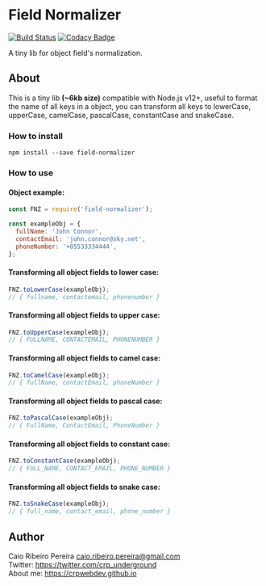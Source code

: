 # Field Normalizer

[![Build Status](https://travis-ci.org/caio-ribeiro-pereira/field-normalizer.svg?branch=master)](https://travis-ci.org/caio-ribeiro-pereira/field-normalizer) [![Codacy Badge](https://app.codacy.com/project/badge/Grade/83a64eb80be7418bb5301a2a9baaf1f6)](https://www.codacy.com/manual/caio-ribeiro-pereira/field-normalizer?utm_source=github.com&amp;utm_medium=referral&amp;utm_content=caio-ribeiro-pereira/field-normalizer&amp;utm_campaign=Badge_Grade)

A tiny lib for object field's normalization.

## About

This is a tiny lib **(~6kb size)** compatible with Node.js v12+, useful to format the name of all keys in a object, you can transform all keys to lowerCase, upperCase, camelCase, pascalCase, constantCase and snakeCase.


### How to install

```
npm install --save field-normalizer
```

### How to use  

#### Object example:

``` javascript
const FNZ = require('field-normalizer');

const exampleObj = {
  fullName: 'John Connor',
  contactEmail: 'john.connor@sky.net',
  phoneNumber: '+05533334444',
};
```

#### Transforming all object fields to lower case:
``` javascript
FNZ.toLowerCase(exampleObj);
// { fullname, contactemail, phonenumber }
```

#### Transforming all object fields to upper case:
``` javascript
FNZ.toUpperCase(exampleObj);
// { FULLNAME, CONTACTEMAIL, PHONENUMBER }
```

#### Transforming all object fields to camel case:
``` javascript
FNZ.toCamelCase(exampleObj);
// { fullName, contactEmail, phoneNumber }
```

#### Transforming all object fields to pascal case:
``` javascript
FNZ.toPascalCase(exampleObj);
// { FullName, ContactEmail, PhoneNumber }
```

#### Transforming all object fields to constant case:
``` javascript
FNZ.toConstantCase(exampleObj);
// { FULL_NAME, CONTACT_EMAIL, PHONE_NUMBER }
```

#### Transforming all object fields to snake case:
``` javascript
FNZ.toSnakeCase(exampleObj);
// { full_name, contact_email, phone_number }
```

## Author

Caio Ribeiro Pereira <caio.ribeiro.pereira@gmail.com>  
Twitter: <https://twitter.com/crp_underground>  
About me: <https://crpwebdev.github.io>
